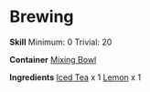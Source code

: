 <!-- TITLE: Iced Tea with Lemon -->
<!-- SUBTITLE: Cold, refreshing tea with a slice of lemon -->

# Brewing
**Skill**
Minimum: 0
Trivial: 20

**Container**
[Mixing Bowl](mixing-bowl)

**Ingredients**
[Iced Tea](iced-tea) x 1
[Lemon](lemon) x 1